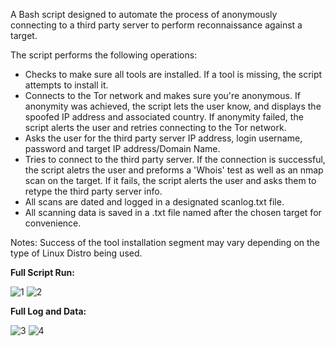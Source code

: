 A Bash script designed to automate the process of anonymously connecting to a third party server to perform reconnaissance against a target.

The script performs the following operations:
- Checks to make sure all tools are installed. If a tool is missing, the script attempts to install it.
- Connects to the Tor network and makes sure you're anonymous. If anonymity was achieved, the script lets the user know, and displays the spoofed IP address and associated country. If anonymity failed, the script alerts the user and retries connecting to the Tor network.
- Asks the user for the third party server IP address, login username, password and target IP address/Domain Name.
- Tries to connect to the third party server. If the connection is successful, the script aletrs the user and preforms a 'Whois' test as well as an nmap scan on the target. If it fails, the script alerts the user and asks them to retype the third party server info.
- All scans are dated and logged in a designated scanlog.txt file.
- All scanning data is saved in a .txt file named after the chosen target for convenience.

Notes:
Success of the tool installation segment may vary depending on the type of Linux Distro being used.

<b>Full Script Run:</b>

![1](https://github.com/user-attachments/assets/bc06567f-0439-46ed-b2a0-0af0a2e17cef)
![2](https://github.com/user-attachments/assets/7b85f25d-b097-4e18-8897-bfa6b4095d29)

<b>Full Log and Data:</b>

![3](https://github.com/user-attachments/assets/8e5a2522-07c0-4beb-b0fc-6fbe9618b97d)
![4](https://github.com/user-attachments/assets/26d4396f-e7e7-4bbe-b122-feed37663add)
